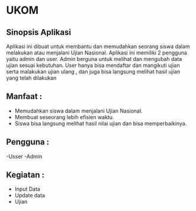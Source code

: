 # UKOM

Sinopsis Aplikasi
-------------

Aplikasi ini dibuat untuk membantu dan memudahkan seorang siswa dalam melakukan atau menjalani Ujian Nasional. 
Aplikasi ini memiliki 2 pengguna yaitu admin dan user. Admin berguna untuk melihat dan mengubah data ujian sesuai kebutuhan. User hanya bisa mendaftar dan mangikuti ujian serta malakukan ujian ulang , dan juga bisa langsung melihat hasil ujian yang telah dilakukan

Manfaat :
--------

- Memudahkan siswa dalam menjalani Ujian Nasional.
- Membuat seseorang lebih efisien waktu.
- Siswa bisa langsung melihat hasil nilai ujian dan bisa memperbaikinya.

Pengguna :
--------

-Usser
-Admin

Kegiatan :
--------

- Input Data
- Update data
- Ujian

